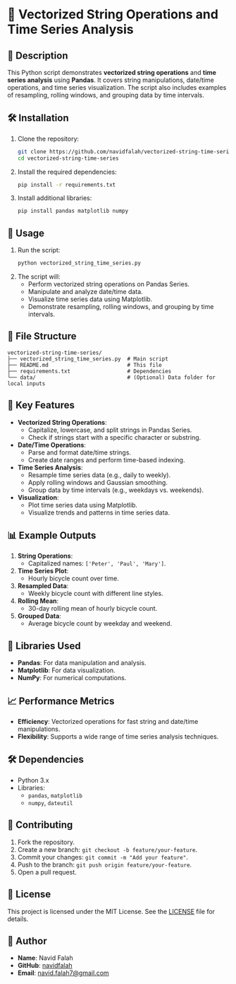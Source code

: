 # 🐍 Vectorized String Operations and Time Series Analysis

## 📝 Description
This Python script demonstrates **vectorized string operations** and **time series analysis** using **Pandas**. It covers string manipulations, date/time operations, and time series visualization. The script also includes examples of resampling, rolling windows, and grouping data by time intervals.

## 🛠️ Installation
1. Clone the repository:
   ```bash
   git clone https://github.com/navidfalah/vectorized-string-time-series.git
   cd vectorized-string-time-series
   ```
2. Install the required dependencies:
   ```bash
   pip install -r requirements.txt
   ```
3. Install additional libraries:
   ```bash
   pip install pandas matplotlib numpy
   ```

## 🚀 Usage
1. Run the script:
   ```bash
   python vectorized_string_time_series.py
   ```
2. The script will:
   - Perform vectorized string operations on Pandas Series.
   - Manipulate and analyze date/time data.
   - Visualize time series data using Matplotlib.
   - Demonstrate resampling, rolling windows, and grouping by time intervals.

## 📂 File Structure
```
vectorized-string-time-series/
├── vectorized_string_time_series.py  # Main script
├── README.md                         # This file
├── requirements.txt                  # Dependencies
└── data/                             # (Optional) Data folder for local inputs
```

## 🧩 Key Features
- **Vectorized String Operations**:
  - Capitalize, lowercase, and split strings in Pandas Series.
  - Check if strings start with a specific character or substring.
- **Date/Time Operations**:
  - Parse and format date/time strings.
  - Create date ranges and perform time-based indexing.
- **Time Series Analysis**:
  - Resample time series data (e.g., daily to weekly).
  - Apply rolling windows and Gaussian smoothing.
  - Group data by time intervals (e.g., weekdays vs. weekends).
- **Visualization**:
  - Plot time series data using Matplotlib.
  - Visualize trends and patterns in time series data.

## 📊 Example Outputs
1. **String Operations**:
   - Capitalized names: `['Peter', 'Paul', 'Mary']`.
2. **Time Series Plot**:
   - Hourly bicycle count over time.
3. **Resampled Data**:
   - Weekly bicycle count with different line styles.
4. **Rolling Mean**:
   - 30-day rolling mean of hourly bicycle count.
5. **Grouped Data**:
   - Average bicycle count by weekday and weekend.

## 🤖 Libraries Used
- **Pandas**: For data manipulation and analysis.
- **Matplotlib**: For data visualization.
- **NumPy**: For numerical computations.

## 📈 Performance Metrics
- **Efficiency**: Vectorized operations for fast string and date/time manipulations.
- **Flexibility**: Supports a wide range of time series analysis techniques.

## 🛠️ Dependencies
- Python 3.x
- Libraries:
  - `pandas`, `matplotlib`
  - `numpy`, `dateutil`

## 🤝 Contributing
1. Fork the repository.
2. Create a new branch: `git checkout -b feature/your-feature`.
3. Commit your changes: `git commit -m "Add your feature"`.
4. Push to the branch: `git push origin feature/your-feature`.
5. Open a pull request.

## 📜 License
This project is licensed under the MIT License. See the [LICENSE](LICENSE) file for details.

## 👤 Author
- **Name**: Navid Falah
- **GitHub**: [navidfalah](https://github.com/navidfalah)
- **Email**: navid.falah7@gmail.com
